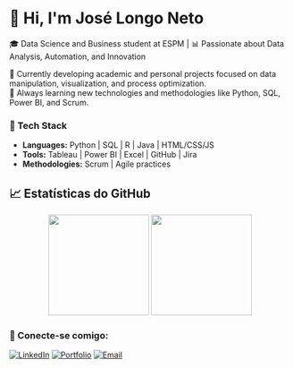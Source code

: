 # 👋 Hi, I'm José Longo Neto  
🎓 Data Science and Business student at ESPM | 📊 Passionate about Data Analysis, Automation, and Innovation  

💼 Currently developing academic and personal projects focused on data manipulation, visualization, and process optimization.  
🌱 Always learning new technologies and methodologies like Python, SQL, Power BI, and Scrum.

### 🧠 Tech Stack  
- **Languages:** Python | SQL | R | Java | HTML/CSS/JS  
- **Tools:** Tableau | Power BI | Excel | GitHub | Jira  
- **Methodologies:** Scrum | Agile practices

## 📈 Estatísticas do GitHub

<div align="center">
  <img height="180em" src="https://github-readme-stats.vercel.app/api?username=Jose-Longo-A&show_icons=true&theme=tokyonight&include_all_commits=true&count_private=true"/>
  <img height="180em" src="https://github-readme-stats.vercel.app/api/top-langs/?username=Jose-Longo-A&layout=compact&langs_count=7&theme=tokyonight"/>
</div>


### 💬 Conecte-se comigo:
[![LinkedIn](https://img.shields.io/badge/LinkedIn-0077B5?style=for-the-badge&logo=linkedin&logoColor=white)](https://linkedin.com/in/jose-longo)
[![Portfolio](https://img.shields.io/badge/Portfolio-000?style=for-the-badge&logo=vercel&logoColor=white)](https://jose-longo-a.github.io/Portfolio)
[![Email](https://img.shields.io/badge/Email-D14836?style=for-the-badge&logo=gmail&logoColor=white)](mailto:joselongoneto@gmail.com)



<!--
**Jose-Longo-A/Jose-Longo-A** is a ✨ _special_ ✨ repository because its `README.md` (this file) appears on your GitHub profile.

Here are some ideas to get you started:

- 🔭 I’m currently working on ...
- 🌱 I’m currently learning ...
- 👯 I’m looking to collaborate on ...
- 🤔 I’m looking for help with ...
- 💬 Ask me about ...
- 📫 How to reach me: ...
- 😄 Pronouns: ...
- ⚡ Fun fact: ...
-->
